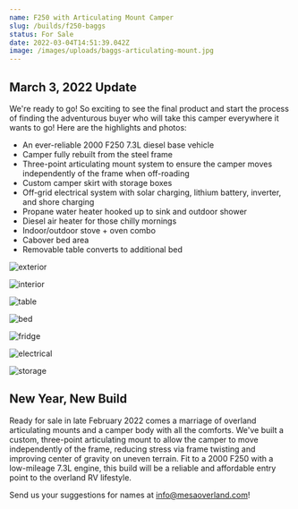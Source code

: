```yaml
---
name: F250 with Articulating Mount Camper
slug: /builds/f250-baggs
status: For Sale
date: 2022-03-04T14:51:39.042Z
image: /images/uploads/baggs-articulating-mount.jpg
---
```

## March 3, 2022 Update

We're ready to go! So exciting to see the final product and start the process of finding the adventurous buyer who will take this camper everywhere it wants to go! Here are the highlights and photos:

* An ever-reliable 2000 F250 7.3L diesel base vehicle
* Camper fully rebuilt from the steel frame
* Three-point articulating mount system to ensure the camper moves independently of the frame when off-roading
* Custom camper skirt with storage boxes
* Off-grid electrical system with solar charging, lithium battery, inverter, and shore charging
* Propane water heater hooked up to sink and outdoor shower
* Diesel air heater for those chilly mornings
* Indoor/outdoor stove + oven combo
* Cabover bed area
* Removable table converts to additional bed



![exterior](/images/uploads/1-baggs-exterior.jpg "exterior")

![interior](/images/uploads/2-baggs-interior.jpg "interior")

![table](/images/uploads/5-baggs-table.jpg "table")

![bed](/images/uploads/7-baggs-upper-bed.jpg "bed")

![fridge](/images/uploads/8-baggs-fridge.jpg "fridge")

![electrical](/images/uploads/9-baggs-electrical.jpg "electrical")

![storage](/images/uploads/10-baggs-storage.jpg "storage")

## New Year, New Build

Ready for sale in late February 2022 comes a marriage of overland articulating mounts and a camper body with all the comforts. We've built a custom, three-point articulating mount to allow the camper to move independently of the frame, reducing stress via frame twisting and improving center of gravity on uneven terrain. Fit to a 2000 F250 with a low-mileage 7.3L engine, this build will be a reliable and affordable entry point to the overland RV lifestyle.

Send us your suggestions for names at info@mesaoverland.com!